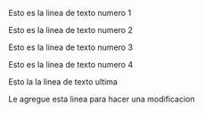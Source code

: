 Esto es la linea de texto numero 1

Esto es la linea de texto numero 2

Esto es la linea de texto numero 3

Esto es la linea de texto numero 4

Esto la la linea de texto ultima

Le agregue esta linea para hacer una modificacion
